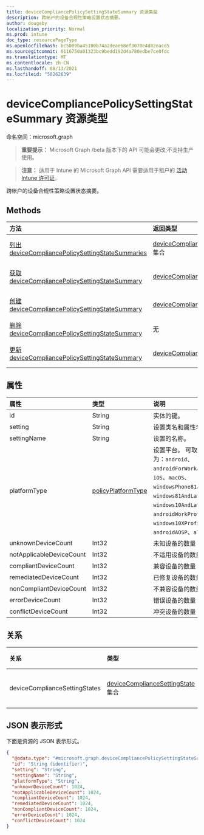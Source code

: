 ```yaml
---
title: deviceCompliancePolicySettingStateSummary 资源类型
description: 跨帐户的设备合规性策略设置状态摘要。
author: dougeby
localization_priority: Normal
ms.prod: intune
doc_type: resourcePageType
ms.openlocfilehash: bc5009ba45100b74a2deae68ef3070e4d82eacd5
ms.sourcegitcommit: 0116750a01323bc9bedd192d4a780edbe7ce0fdc
ms.translationtype: MT
ms.contentlocale: zh-CN
ms.lasthandoff: 08/13/2021
ms.locfileid: "58262639"
---
```

# <a name="devicecompliancepolicysettingstatesummary-resource-type"></a>deviceCompliancePolicySettingStateSummary 资源类型

命名空间：microsoft.graph

> **重要提示：** Microsoft Graph /beta 版本下的 API 可能会更改;不支持生产使用。

> **注意：** 适用于 Intune 的 Microsoft Graph API 需要适用于租户的 [活动 Intune 许可证](https://go.microsoft.com/fwlink/?linkid=839381)。

跨帐户的设备合规性策略设置状态摘要。

## <a name="methods"></a>Methods
|方法|返回类型|说明|
|:---|:---|:---|
|[列出 deviceCompliancePolicySettingStateSummaries](../api/intune-deviceconfig-devicecompliancepolicysettingstatesummary-list.md)|[deviceCompliancePolicySettingStateSummary](../resources/intune-deviceconfig-devicecompliancepolicysettingstatesummary.md) 集合|列出 [deviceCompliancePolicySettingStateSummary](../resources/intune-deviceconfig-devicecompliancepolicysettingstatesummary.md) 对象的属性和关系。|
|[获取 deviceCompliancePolicySettingStateSummary](../api/intune-deviceconfig-devicecompliancepolicysettingstatesummary-get.md)|[deviceCompliancePolicySettingStateSummary](../resources/intune-deviceconfig-devicecompliancepolicysettingstatesummary.md)|读取 [deviceCompliancePolicySettingStateSummary](../resources/intune-deviceconfig-devicecompliancepolicysettingstatesummary.md) 对象的属性和关系。|
|[创建 deviceCompliancePolicySettingStateSummary](../api/intune-deviceconfig-devicecompliancepolicysettingstatesummary-create.md)|[deviceCompliancePolicySettingStateSummary](../resources/intune-deviceconfig-devicecompliancepolicysettingstatesummary.md)|创建新的 [deviceCompliancePolicySettingStateSummary](../resources/intune-deviceconfig-devicecompliancepolicysettingstatesummary.md) 对象。|
|[删除 deviceCompliancePolicySettingStateSummary](../api/intune-deviceconfig-devicecompliancepolicysettingstatesummary-delete.md)|无|删除 [deviceCompliancePolicySettingStateSummary](../resources/intune-deviceconfig-devicecompliancepolicysettingstatesummary.md)。|
|[更新 deviceCompliancePolicySettingStateSummary](../api/intune-deviceconfig-devicecompliancepolicysettingstatesummary-update.md)|[deviceCompliancePolicySettingStateSummary](../resources/intune-deviceconfig-devicecompliancepolicysettingstatesummary.md)|更新 [deviceCompliancePolicySettingStateSummary](../resources/intune-deviceconfig-devicecompliancepolicysettingstatesummary.md) 对象的属性。|

## <a name="properties"></a>属性
|属性|类型|说明|
|:---|:---|:---|
|id|String|实体的键。|
|setting|String|设置类名和属性名。|
|settingName|String|设置的名称。|
|platformType|[policyPlatformType](../resources/intune-deviceconfig-policyplatformtype.md)|设置平台。 可取值为：`android`、`androidForWork`、`iOS`、`macOS`、`windowsPhone81`、`windows81AndLater`、`windows10AndLater`、`androidWorkProfile`、`windows10XProfile`、`androidAOSP`、`all`。|
|unknownDeviceCount|Int32|未知设备的数量|
|notApplicableDeviceCount|Int32|不适用设备的数量|
|compliantDeviceCount|Int32|兼容设备的数量|
|remediatedDeviceCount|Int32|已修复设备的数量|
|nonCompliantDeviceCount|Int32|不兼容设备的数量|
|errorDeviceCount|Int32|错误设备的数量|
|conflictDeviceCount|Int32|冲突设备的数量|

## <a name="relationships"></a>关系
|关系|类型|说明|
|:---|:---|:---|
|deviceComplianceSettingStates|[deviceComplianceSettingState](../resources/intune-deviceconfig-devicecompliancesettingstate.md) 集合|尚未记录|

## <a name="json-representation"></a>JSON 表示形式
下面是资源的 JSON 表示形式。
<!-- {
  "blockType": "resource",
  "keyProperty": "id",
  "@odata.type": "microsoft.graph.deviceCompliancePolicySettingStateSummary"
}
-->
``` json
{
  "@odata.type": "#microsoft.graph.deviceCompliancePolicySettingStateSummary",
  "id": "String (identifier)",
  "setting": "String",
  "settingName": "String",
  "platformType": "String",
  "unknownDeviceCount": 1024,
  "notApplicableDeviceCount": 1024,
  "compliantDeviceCount": 1024,
  "remediatedDeviceCount": 1024,
  "nonCompliantDeviceCount": 1024,
  "errorDeviceCount": 1024,
  "conflictDeviceCount": 1024
}
```




